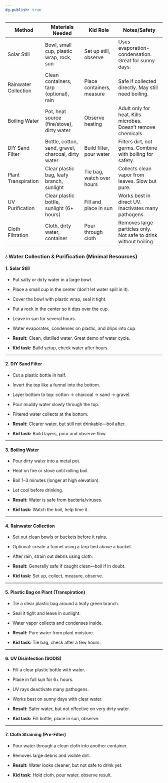 ```yaml
---
dg-publish: true
---
```


| Method               | Materials Needed                                    | Kid Role                  | Notes/Safety                                                    |
| -------------------- | --------------------------------------------------- | ------------------------- | --------------------------------------------------------------- |
| Solar Still          | Bowl, small cup, plastic wrap, rock, sun            | Set up still, observe     | Uses evaporation-condensation. Great for sunny days.            |
| Rainwater Collection | Clean containers, tarp (optional), rain             | Place containers, measure | Safe if collected directly. May still need boiling.             |
| Boiling Water        | Pot, heat source (fire/stove), dirty water          | Observe heating           | Adult only for heat. Kills microbes. Doesn’t remove chemicals.  |
| DIY Sand Filter      | Bottle, cotton, sand, gravel, charcoal, dirty water | Build filter, pour water  | Filters dirt, not germs. Combine with boiling for safety.       |
| Plant Transpiration  | Clear plastic bag, leafy branch, sunlight           | Tie bag, watch over hours | Collects clean vapor from leaves. Slow but pure.                |
| UV Purification      | Clear plastic bottle, sunlight (6+ hours)           | Fill and place in sun     | Works best in direct UV. Inactivates many pathogens.            |
| Cloth Filtration     | Cloth, dirty water, container                       | Pour through cloth        | Removes large particles only. Not safe to drink without boiling |



### 💧 Water Collection & Purification (Minimal Resources)

#### 1. **Solar Still**

- Put salty or dirty water in a large bowl.
    
- Place a small cup in the center (don’t let water spill in it).
    
- Cover the bowl with plastic wrap, seal it tight.
    
- Put a rock in the center so it dips over the cup.
    
- Leave in sun for several hours.
    
- Water evaporates, condenses on plastic, and drips into cup.
    
- **Result:** Clean, distilled water. Great demo of water cycle.
    
- **Kid task:** Build setup, check water after hours.
    

---

#### 2. **DIY Sand Filter**

- Cut a plastic bottle in half.
    
- Invert the top like a funnel into the bottom.
    
- Layer bottom to top: cotton → charcoal → sand → gravel.
    
- Pour muddy water slowly through the top.
    
- Filtered water collects at the bottom.
    
- **Result:** Clearer water, but still not drinkable—boil after.
    
- **Kid task:** Build layers, pour and observe flow.
    

---

#### 3. **Boiling Water**

- Pour dirty water into a metal pot.
    
- Heat on fire or stove until rolling boil.
    
- Boil 1–3 minutes (longer at high elevation).
    
- Let cool before drinking.
    
- **Result:** Water is safe from bacteria/viruses.
    
- **Kid task:** Watch the boil, help time it.
    

---

#### 4. **Rainwater Collection**

- Set out clean bowls or buckets before it rains.
    
- Optional: create a funnel using a tarp tied above a bucket.
    
- After rain, strain out debris using cloth.
    
- **Result:** Generally safe if caught clean—boil if in doubt.
    
- **Kid task:** Set up, collect, measure, observe.
    

---

#### 5. **Plastic Bag on Plant (Transpiration)**

- Tie a clear plastic bag around a leafy green branch.
    
- Seal it tight and leave in sunlight.
    
- Water vapor collects and condenses inside.
    
- **Result:** Pure water from plant moisture.
    
- **Kid task:** Tie bag, check after a few hours.
    

---

#### 6. **UV Disinfection (SODIS)**

- Fill a clear plastic bottle with water.
    
- Place in full sun for 6+ hours.
    
- UV rays deactivate many pathogens.
    
- Works best on sunny days with clear water.
    
- **Result:** Safer water, but not effective on very dirty water.
    
- **Kid task:** Fill bottle, place in sun, observe.
    

---

#### 7. **Cloth Straining (Pre-Filter)**

- Pour water through a clean cloth into another container.
    
- Removes large debris and visible dirt.
    
- **Result:** Water looks cleaner, but not safe to drink yet.
    
- **Kid task:** Hold cloth, pour water, observe result.
    
